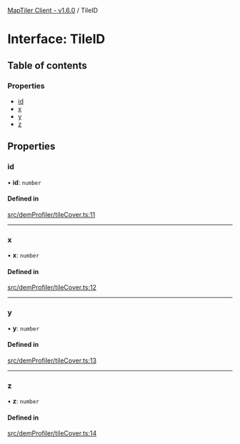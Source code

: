 [MapTiler Client - v1.6.0](../README.md) / TileID

# Interface: TileID

## Table of contents

### Properties

- [id](TileID.md#id)
- [x](TileID.md#x)
- [y](TileID.md#y)
- [z](TileID.md#z)

## Properties

### id

• **id**: `number`

#### Defined in

[src/demProfiler/tileCover.ts:11](https://github.com/CraigglesO/maptiler-client-js/blob/487b199/src/demProfiler/tileCover.ts#L11)

___

### x

• **x**: `number`

#### Defined in

[src/demProfiler/tileCover.ts:12](https://github.com/CraigglesO/maptiler-client-js/blob/487b199/src/demProfiler/tileCover.ts#L12)

___

### y

• **y**: `number`

#### Defined in

[src/demProfiler/tileCover.ts:13](https://github.com/CraigglesO/maptiler-client-js/blob/487b199/src/demProfiler/tileCover.ts#L13)

___

### z

• **z**: `number`

#### Defined in

[src/demProfiler/tileCover.ts:14](https://github.com/CraigglesO/maptiler-client-js/blob/487b199/src/demProfiler/tileCover.ts#L14)
